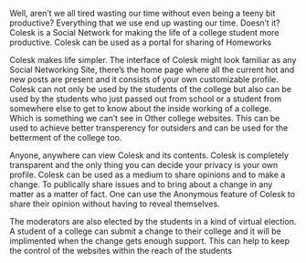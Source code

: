 Well, aren’t we all tired wasting our time without even being a teeny bit productive? Everything that we use end up wasting our time. Doesn’t it? Colesk is a Social Network for making the life of a college student more productive. Colesk can be used as a portal for sharing of Homeworks

Colesk makes life simpler. The interface of Colesk might look familiar as any Social Networking Site, there’s the home page where all the current hot and new posts are present and it consists of your own customizable profile. Colesk can not only be used by the students of the college but also can be used by the students who just passed out from school or a student from somewhere else to get to know about the inside working of a college. Which is something we can’t see in Other college websites. This can be used to achieve better transperency for outsiders and can be used for the betterment of the college too.

Anyone, anywhere can view Colesk and its contents. Colesk is completely transparent and the only thing you can decide your privacy is your own profile. Colesk can be used as a medium to share opinions and to make a change. To publically share issues and to bring about a change in any matter as a matter of fact. One can use the Anonymous feature of Colesk to share their opinion without having to reveal themselves.

The moderators are also elected by the students in a kind of virtual election. A student of a college can submit a change to their college and it will be implimented when the change gets enough support. This can help to keep the control of the websites within the reach of the students

